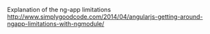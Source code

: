 Explanation of the ng-app limitations     
http://www.simplygoodcode.com/2014/04/angularjs-getting-around-ngapp-limitations-with-ngmodule/